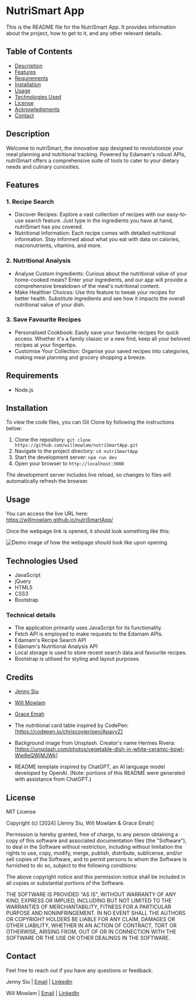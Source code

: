 # NutriSmart App

This is the README file for the NutriSmart App. It provides information about the project, how to get to it, and any other relevant details.

## Table of Contents

- [Description](#description)
- [Features](#features)
- [Requirements](#requirements)
- [Installation](#installation)
- [Usage](#usage)
- [Technologies Used](#technologies-used)
- [License](#license)
- [Acknowledgments](#acknowledgments)
- [Contact](#contact)

## Description

Welcome to nutriSmart, the innovative app designed to revolutionize your meal planning and nutritional tracking. Powered by Edamam's robust APIs, nutriSmart offers a comprehensive suite of tools to cater to your dietary needs and culinary curiosities.

## Features

### 1. Recipe Search

- Discover Recipes: Explore a vast collection of recipes with our easy-to-use search feature. Just type in the ingredients you have at hand, nutriSmart has you covered.
- Nutritional Information: Each recipe comes with detailed nutritional information. Stay informed about what you eat with data on calories, macronutrients, vitamins, and more.

### 2. Nutritional Analysis

- Analyse Custom Ingredients: Curious about the nutritional value of your home-cooked meals? Enter your ingredients, and our app will provide a comprehensive breakdown of the meal's nutritional content.
- Make Healthier Choices: Use this feature to tweak your recipes for better health. Substitute ingredients and see how it impacts the overall nutritional value of your dish.

### 3. Save Favourite Recipes

- Personalised Cookbook: Easily save your favourite recipes for quick access. Whether it's a family classic or a new find, keep all your beloved recipes at your fingertips.
- Customise Your Collection: Organise your saved recipes into categories, making meal planning and grocery shopping a breeze.

## Requirements

- Node.js

## Installation

To view the code files, you can Git Clone by following the instructions below:

1. Clone the repository: `git clone https://github.com/willmowlam/nutriSmartApp.git`
2. Navigate to the project directory: `cd nutriSmartApp`
3. Start the development server: `npm run dev`
4. Open your browser to `http://localhost:3000`

The development server includes live reload, so changes to files will automatically refresh the browser.

## Usage

You can access the live URL here: https://willmowlam.github.io/nutriSmartApp/

Once the webpage link is opened, it should look something like this:

![Demo image of how the webpage should look like upon opening.](./assets/images/nutriAppDemoImage.png)


## Technologies Used

- JavaScript
- jQuery
- HTML5
- CSS3
- Bootstrap

### Technical details

- The application primarily uses JavaScript for its functionality.
- Fetch API is employed to make requests to the Edamam APIs.
- Edamam's Recipe Search API
- Edamam's Nutritional Analysis API
- Local storage is used to store recent search data and favourite recipes.
- Bootstrap is utilised for styling and layout purposes.


## Credits

- [Jenny Siu](https://github.com/jennysiu)
- [Will Mowlam](https://github.com/willmowlam)
- [Grace Emah](https://github.com/GraceEmah17)

- The nutritional card table inspired by CodePen: [https://codepen.io/chriscoyier/pen/ApavyZ]

- Background image from Unsplash. Creator's name Hermes Rivera: [https://unsplash.com/photos/vegetable-dish-in-white-ceramic-bowl-Ww8eQWjMJWk]

- README template inspired by ChatGPT, an AI language model developed by OpenAI.
  (Note: portions of this README were generated with assistance from ChatGPT.)


## License

MIT License

Copyright (c) [2024] [Jenny Siu, Will Mowlam & Grace Emah]

Permission is hereby granted, free of charge, to any person obtaining a copy of this software and associated documentation files (the "Software"), to deal in the Software without restriction, including without limitation the rights to use, copy, modify, merge, publish, distribute, sublicense, and/or sell copies of the Software, and to permit persons to whom the Software is furnished to do so, subject to the following conditions:

The above copyright notice and this permission notice shall be included in all copies or substantial portions of the Software.

THE SOFTWARE IS PROVIDED "AS IS", WITHOUT WARRANTY OF ANY KIND, EXPRESS OR IMPLIED, INCLUDING BUT NOT LIMITED TO THE WARRANTIES OF MERCHANTABILITY, FITNESS FOR A PARTICULAR PURPOSE AND NONINFRINGEMENT. IN NO EVENT SHALL THE AUTHORS OR COPYRIGHT HOLDERS BE LIABLE FOR ANY CLAIM, DAMAGES OR OTHER LIABILITY, WHETHER IN AN ACTION OF CONTRACT, TORT OR OTHERWISE, ARISING FROM, OUT OF OR IN CONNECTION WITH THE SOFTWARE OR THE USE OR OTHER DEALINGS IN THE SOFTWARE.


## Contact

Feel free to reach out if you have any questions or feedback.

Jenny Siu |
[Email](jenny.siu79@gmail.com) |
[LinkedIn](https://www.linkedin.com/in/jenny-siu/)

Will Mowlam |
[Email](willmowlam.510@icloud.com) |
[LinkedIn](https://www.linkedin.com/in/will-mowlam)